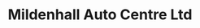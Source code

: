 ---
title: "Mildenhall Auto Centre Ltd"
url: /bury-st-edmunds/mildenhall-auto-centre-ltd/
shop: car repair
---